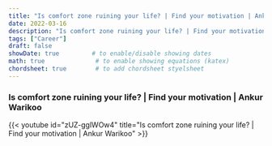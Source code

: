 ```yaml
---
title: "Is comfort zone ruining your life? | Find your motivation | Ankur Warikoo"
date: 2022-03-16
description: "Is comfort zone ruining your life? | Find your motivation | Ankur Warikoo"
tags: ["Career"]
draft: false
showDate: true         # to enable/disable showing dates
math: true              # to enable showing equations (katex)
chordsheet: true        # to add chordsheet styelsheet
---
```


### Is comfort zone ruining your life? | Find your motivation | Ankur Warikoo

{{< youtube id="zUZ-gglWOw4" title="Is comfort zone ruining your life? | Find your motivation | Ankur Warikoo" >}}

